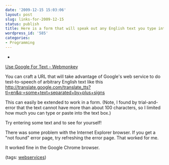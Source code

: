 ```yaml
---
date: '2009-12-15 15:03:06'
layout: post
slug: links-for-2009-12-15
status: publish
title: Here is a form that will speak out any English text you type into it.
wordpress_id: '585'
categories:
- Programming
---
```


  * 
                

[Use Google For Text - Webmonkey](http://www.webmonkey.com/blog/Use_Google_For_Text-to-Speech_Translations_in_the_Browser?utm_source=feedburner&utm_medium=feed&utm_campaign=Feed%3A+wired%2Findex+%28Wired%3A+Index+3+%28Top+Stories+2%29%29)


                



You can craft a URL that will take advantage of Google's web service to do test-to-speech of arbitrary English text like this
  http://translate.google.com/translate_tts?tl=en&q;=some+text+separated+by+plus+signs

This can easily be extended to work in a form. (Note, I found by trial-and-error that the text cannot have more than about 100 characters, so I limited how much you can type or paste into the text box.)

  
  
  

Try entering some text and to see for yourself!  

There was some problem with the Internet Explorer browser.   If you get a "not found" error page, try refreshing the error page.  That worked for me.

It worked fine in the Google Chrome browser.




                

(tags: [webservices](http://delicious.com/eob/webservices))


            
